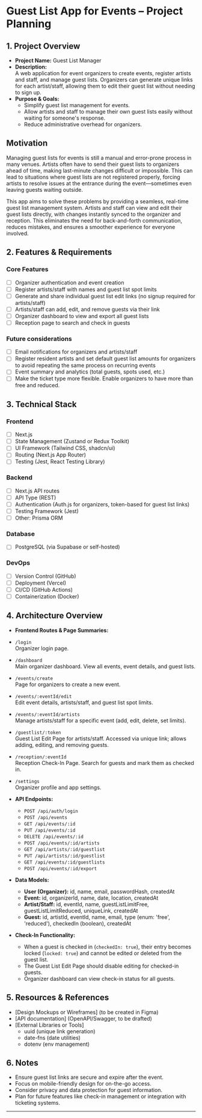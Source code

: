 # Guest List App for Events – Project Planning

## 1. Project Overview
- **Project Name:** Guest List Manager
- **Description:**  
  A web application for event organizers to create events, register artists and staff, and manage guest lists. Organizers can generate unique links for each artist/staff, allowing them to edit their guest list without needing to sign up.
- **Purpose & Goals:**  
  - Simplify guest list management for events.
  - Allow artists and staff to manage their own guest lists easily without waiting for someone's response.
  - Reduce administrative overhead for organizers.

## Motivation

Managing guest lists for events is still a manual and error-prone process in many venues. Artists often have to send their guest lists to organizers ahead of time, making last-minute changes difficult or impossible. This can lead to situations where guest lists are not registered properly, forcing artists to resolve issues at the entrance during the event—sometimes even leaving guests waiting outside.

This app aims to solve these problems by providing a seamless, real-time guest list management system. Artists and staff can view and edit their guest lists directly, with changes instantly synced to the organizer and reception. This eliminates the need for back-and-forth communication, reduces mistakes, and ensures a smoother experience for everyone involved.

## 2. Features & Requirements

### Core Features
- [ ] Organizer authentication and event creation
- [ ] Register artists/staff with names and guest list spot limits
- [ ] Generate and share individual guest list edit links (no signup required for artists/staff)
- [ ] Artists/staff can add, edit, and remove guests via their link
- [ ] Organizer dashboard to view and export all guest lists
- [ ] Reception page to search and check in guests

### Future considerations
- [ ] Email notifications for organizers and artists/staff
- [ ] Register resident artists and set default guest list amounts for organizers to avoid repeating the same process on recurring events
- [ ] Event summary and analytics (total guests, spots used, etc.)
- [ ] Make the ticket type more flexible. Enable organizers to have more than free and reduced.

## 3. Technical Stack

### Frontend
- [ ] Next.js
- [ ] State Management (Zustand or Redux Toolkit)
- [ ] UI Framework (Tailwind CSS, shadcn/ui)
- [ ] Routing (Next.js App Router)
- [ ] Testing (Jest, React Testing Library)

### Backend
- [ ] Next.js API routes
- [ ] API Type (REST)
- [ ] Authentication (Auth.js for organizers, token-based for guest list links)
- [ ] Testing Framework (Jest)
- [ ] Other: Prisma ORM

### Database
- [ ] PostgreSQL (via Supabase or self-hosted)

### DevOps
- [ ] Version Control (GitHub)
- [ ] Deployment (Vercel)
- [ ] CI/CD (GitHub Actions)
- [ ] Containerization (Docker)

## 4. Architecture Overview

- **Frontend Routes & Page Summaries:**  

- `/login`  
  Organizer login page.

- `/dashboard`  
  Main organizer dashboard. View all events, event details, and guest lists.

- `/events/create`  
  Page for organizers to create a new event.

- `/events/:eventId/edit`  
  Edit event details, artists/staff, and guest list spot limits.

- `/events/:eventId/artists`  
  Manage artists/staff for a specific event (add, edit, delete, set limits).

- `/guestlist/:token`  
  Guest List Edit Page for artists/staff. Accessed via unique link; allows adding, editing, and removing guests.

- `/reception/:eventId`  
  Reception Check-In Page. Search for guests and mark them as checked in.

- `/settings`  
  Organizer profile and app settings.

- **API Endpoints:**  
  - `POST /api/auth/login`  
  - `POST /api/events`  
  - `GET /api/events/:id`  
  - `PUT /api/events/:id`  
  - `DELETE /api/events/:id`  
  - `POST /api/events/:id/artists`  
  - `GET /api/artists/:id/guestlist`  
  - `PUT /api/artists/:id/guestlist`  
  - `GET /api/events/:id/guestlists`  
  - `POST /api/events/:id/export`

- **Data Models:**  
  - **User (Organizer):** id, name, email, passwordHash, createdAt  
  - **Event:** id, organizerId, name, date, location, createdAt  
  - **Artist/Staff:** id, eventId, name, guestListLimitFree, guestListLimitReduced, uniqueLink, createdAt  
  - **Guest:** id, artistId, eventId, name, email, type (enum: 'free', 'reduced'), checkedIn (boolean), createdAt

- **Check-In Functionality:**  
  - When a guest is checked in (`checkedIn: true`), their entry becomes locked (`locked: true`) and cannot be edited or deleted from the guest list.
  - The Guest List Edit Page should disable editing for checked-in guests.
  - Organizer dashboard can view check-in status for all guests.

## 5. Resources & References

- [Design Mockups or Wireframes] (to be created in Figma)
- [API documentation] (OpenAPI/Swagger, to be drafted)
- [External Libraries or Tools]  
  - uuid (unique link generation)
  - date-fns (date utilities)
  - dotenv (env management)

## 6. Notes

- Ensure guest list links are secure and expire after the event.
- Focus on mobile-friendly design for on-the-go access.
- Consider privacy and data protection for guest information.
- Plan for future features like check-in management or integration with ticketing systems.

---